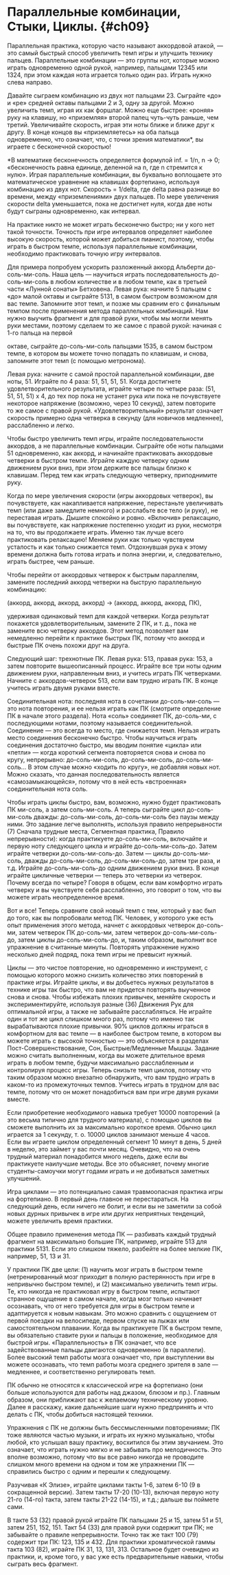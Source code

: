 # Параллельные комбинации, Стыки, Циклы. {#ch09}

Параллельная практика, которую часто называют аккордовой атакой, — это самый быстрый способ увеличить темп игры и улучшить технику пальцев. Параллельные комбинации — это группы нот, которые можно играть одновременно одной рукой, например, пальцами 12345 или 1324, при этом каждая нота играется только один раз. Играть нужно слева направо.

Давайте сыграем комбинацию из двух нот пальцами 23. Сыграйте «до» и «ре» средней октавы пальцами 2 и 3, одну за другой. Можно увеличить темп, играя их как форшлаг. Можно еще быстрее: «роняя» руку на клавишу, но «приземляя» второй палец чуть-чуть раньше, чем третий. Увеличивайте скорость, играя эти ноты ближе и ближе друг к другу. В конце концов вы «приземляетесь» на оба пальца одновременно, что означает, что, с точки зрения математики*, вы играете с бесконечной скоростью!

*В математике бесконечность определяется формулой inf. = 1/n, n → 0; «бесконечность равна единице, деленной на n, где n стремится к нулю». Играя параллельные комбинации, вы буквально воплощаете это математическое уравнение на клавишах фортепиано, используя комбинацию из двух нот. Скорость = 1/delta, где delta равна разнице во времени, между «приземлениями» двух пальцев. По мере увеличения скорости delta уменьшается, пока не достигнет нуля, когда две ноты будут сыграны одновременно, как интервал.

На практике никто не может играть бесконечно быстро; ни у кого нет такой точности. Точность при игре интервалов определяет наиболее высокую скорость, которой может добиться пианист, поэтому, чтобы играть в быстром темпе, используя параллельные комбинации, необходимо практиковать точную игру интервалов.

Для примера попробуем ускорить разложенный аккорд Альберти до-соль-ми-соль. Наша цель — научиться играть последовательность до-соль-ми-соль в любом количестве и в любом темпе, как в третьей части «Лунной сонаты» Бетховена. Левая рука: начните 5 пальцем с «до» малой октавы и сыграйте 5131, в самом быстром возможном для вас темпе. Запомните этот темп, и позже мы сравним его с финальным темпом после применения метода параллельных комбинаций. Нам нужно выучить фрагмент и для правой руки, чтобы мы могли менять руки местами, поэтому сделаем то же самое с правой рукой: начиная с 1-го пальца на первой

октаве, сыграйте до-соль-ми-соль пальцами 1535, в самом быстром темпе, в котором вы можете точно попадать по клавишам, и снова, запомните этот темп (с помощью метронома).

Левая рука: начните с самой простой параллельной комбинации, две ноты, 51. Играйте по 4 раза: 51, 51, 51, 51. Когда достигнете удовлетворительного результата, играйте четыре по четыре раза: (51, 51, 51, 51) х 4, до тех пор пока не устанет рука или пока не почувствуете некоторое напряжение (возможно, через 10 секунд), затем повторите то же самое с правой рукой. «Удовлетворительный» результат означает скорость примерно одна четверка в секунду (для новичков медленнее), расслабленно и легко.

Чтобы быстро увеличить темп игры, играйте последовательности аккордов, а не параллельные комбинации. Сыграйте обе ноты пальцами 51 одновременно, как аккорд, и начинайте практиковать аккордовые четверки в быстром темпе. Играйте каждую четверку одним движением руки вниз, при этом держите все пальцы близко к клавишам. Перед тем как играть следующую четверку, приподнимите руку.

Когда по мере увеличения скорости (игры аккордовых четверок), вы почувствуете, как накапливается напряжение, перестаньте увеличивать темп (или даже замедлите немного) и расслабьте все тело (и руку), не переставая играть. Дышите спокойно и ровно. «Включив» релаксацию, вы почувствуете, как напряжение постепенно уходит из руки, несмотря на то, что вы продолжаете играть. Именно так лучше всего практиковать релаксацию! Меняем руки как только чувствуем усталость и как только снижается темп. Отдохнувшая рука к этому времени должна быть готова играть и полна энергии, и, следовательно, играть быстрее, чем раньше.

Чтобы перейти от аккордовых четверок к быстрым параллелям, замените последний аккорд четверки на быструю параллельную комбинацию:

(аккорд, аккорд, аккорд, аккорд) → (аккорд, аккорд, аккорд, ПК),

удерживая одинаковый темп для каждой четверки. Когда результат покажется удовлетворительным, замените 2 ПК, и т. д., пока не замените всю четверку аккордов. Этот метод позволяет вам немедленно перейти к практике быстрых ПК, потому что аккорд и быстрые ПК очень похожи друг на друга.

Следующий шаг: трехнотные ПК. Левая рука: 513, правая рука: 153, а затем повторите вышеописанный процесс. Играйте все три ноты одним движением руки, направленным вниз, и учитесь играть ПК четверками. Начните с аккордов-четверок 513, если вам трудно играть ПК. В конце учитесь играть двумя руками вместе.

Соединительная нота: последняя нота в сочетании до-соль-ми-соль — это нота повторения, и ее нельзя играть как ПК (смотрите определение ПК в начале этого раздела). Нота «соль» соединяет ПК, до-соль-ми, с последующими нотами, поэтому называется соединительной. Соединение — это всегда то место, где снижается темп. Нельзя играть место соединения бесконечно быстро. Чтобы научиться играть соединения достаточно быстро, мы вводим понятие «цикла» или «петли» — когда короткий сегмента повторяется снова и снова по кругу, непрерывно: до-соль-ми-соль, до-соль-ми-соль, до-соль-ми-соль… В этом случае можно «ходить по кругу», не добавляя новых нот. Можно сказать, что данная последовательность является «самозамыкающейся», потому что в ней есть «встроенная» соединительная нота соль.

Чтобы играть циклы быстро, вам, возможно, нужно будет практиковать ПК ми-соль, а затем соль-ми-соль. А теперь сыграйте цикл до-соль-ми-соль дважды: до-соль-ми-соль, до-соль-ми-соль без паузы между ними. Это задание легче выполнять, используя правило непрерывности (7) Сначала трудные места, Сегментная практика, Правило непрерывности): когда практикуете до-соль-ми-соль, включайте и первую ноту следующего цикла и играйте до-соль-ми-соль-до. Затем играйте четверки до-соль-ми-соль-до. Затем — циклы до-соль-ми-соль, дважды до-соль-ми-соль, до-соль-ми-соль-до, затем три раза, и т.д. Играйте до-соль-ми-соль-до одним движением руки вниз. В конце играйте цикличные четверки — теперь это четверки из четверок. Почему всегда по четыре? Говоря в общем, если вам комфортно играть четверку и вы чувствуете себя расслабленно, это говорит о том, что вы можете играть неопределенное время.

Вот и все! Теперь сравните свой новый темп с тем, который у вас был до того, как вы попробовали метод ПК. Человек, у которого уже есть опыт применения этого метода, начнет с аккордовых четверок до-соль-ми, затем четверок ПК до-соль-ми, затем четверок до-соль-ми-соль-до, затем циклы до-соль-ми-соль-до, и, таким образом, выполнит все упражнение в считанные минуты. Повторять упражнение нужно несколько дней подряд, пока темп игры не превысит нужный.

Циклы — это чистое повторение, но одновременно и инструмент, с помощью которого можно снизить количество этих повторений в практике игры. Играйте циклы, и вы добьетесь нужных результатов в технике игры так быстро, что вам не придется повторять выученное снова и снова. Чтобы избежать плохих привычек, меняйте скорость и экспериментируйте, используя разные (36) Движения Рук для оптимальной игры, а также не забывайте расслабляться. Не играйте один и тот же цикл слишком много раз, потому что именно так вырабатываются плохие привычки. 90% циклов должны играться в комфортном для вас темпе — в наиболее быстром темпе, в котором вы можете играть с высокой точностью — это объясняется в разделах Пост-Совершенствование, Сон, Быстрые/Медленные Мышцы. Задание можно считать выполненным, когда вы можете длительное время играть в любом темпе, будучи максимально расслабленным и контролируя процесс игры. Теперь снизьте темп циклов, потому что таким образом можно внезапно обнаружить, что вам трудно играть в каком-то из промежуточных темпов. Учитесь играть в трудном для вас темпе, потому что он может понадобиться вам при игре двумя руками вместе.

Если приобретение необходимого навыка требует 10000 повторений (а это весьма типично для трудного материала), с помощью циклов вы сможете выполнить их за максимально короткое время. Обычно цикл играется за 1 секунду, т. о. 10000 циклов занимают меньше 4 часов. Если вы играете циклом определенный сегмент 10 минут в день, 5 дней в неделю, это займет у вас почти месяц. Очевидно, что на очень трудный материал понадобится много недель, даже если вы практикуете наилучшие методы. Все это объясняет, почему многие студенты-самоучки могут годами играть и не добиваться заметных улучшений.

Игра циклами — это потенциально самая травмоопасная практика игры на фортепиано. В первый день главное не перестараться. На следующий день, если ничего не болит, и если вы не заметили за собой новых дурных привычек в игре или других неприятных тенденций, можете увеличить время практики.

Общее правило применения метода ПК — разбивать каждый трудный фрагмент на максимально большие ПК, например, играйте 513 для практики 5131. Если это слишком тяжело, разбейте на более мелкие ПК, например, 51, 13 и 31.

У практики ПК две цели: (1) научить мозг играть в быстром темпе (нетренированный мозг приходит в полную растерянность при игре в непривычно быстром темпе), и (2) максимально увеличить темп игры. Те, кто никогда не практиковал игру в быстром темпе, испытают странное ощущение в самом начале, когда мозг только начинает осознавать, что от него требуется для игры в быстром темпе и адаптируется к новым навыкам. Это можно сравнить с ощущением от первой поездки на велосипеде, первом спуске на лыжах или самостоятельном плавании. Когда вы практикуете ПК в быстром темпе, вы обязательно ставите руки и пальцы в положение, необходимое для быстрой игры. «Параллельность» в ПК означает, что все задействованные пальцы двигаются одновременно (в параллели). Более высокий темп работы мозга означает что, при выступлении вы можете осознавать, что темп работы мозга среднего зрителя в зале — медленнее, и соответственно регулировать темп.

ПК обычно не относятся к классической игре на фортепиано (они больше используются для работы над джазом, блюзом и пр.). Главным образом, они приближают вас к желаемому техническому уровню. Далее я расскажу, какие дальнейшие шаги нужно предпринять и что делать с ПК, чтобы добиться настоящей техники.

Упражнения с ПК не должны быть бессмысленными повторениями; ПК тоже являются частью музыки, и играть их нужно музыкально, чтобы любой, кто услышал вашу практику, восхитился бы этим звучанием. Это означает, что играть нужно мягко и не забывать про мелодичность. Это вполне возможно, потому что вы все равно никогда не проводите слишком много времени на одном и том же упражнении ПК — справились быстро с одним и перешли к следующему.

Разучивая «К Элизе», играйте циклами такты 1-6, затем 6-10 (9 в сокращенной версии). Затем такты 17-20 (10-13), включая первую ноту 21-го (14-го) такта, затем такты 21-22 (14-15), и т.д.; дальше вы поймете сами.

В такте 53 (32) правой рукой играйте ПК пальцами 25 и 15, затем 51 и 51, затем 251, 152, 151. Такт 54 (33) для правой руки содержит три ПК; не забывайте о правиле непрерывности. Точно так же такт 100 (79) содержит три ПК: 123, 135 и 432. Для практики хроматической гаммы такта 103 (82), играйте ПК 31, 13, 131, 313. Остальное будет очевидно из практики, и, кроме того, у вас уже есть предварительные навыки, чтобы сыграть весь фрагмент.
